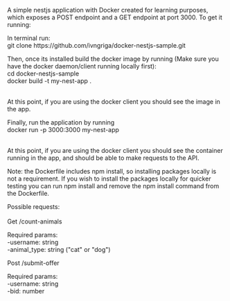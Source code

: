 A simple nestjs application with Docker created for learning purposes, which exposes a POST endpoint and a GET endpoint at port 3000. To get it running:

<p>In terminal run: <br>
git clone https://github.com/ivngriga/docker-nestjs-sample.git</p>

<p>Then, once its installed build the docker image by running (Make sure you have the docker daemon/client running locally first):
<br>cd docker-nestjs-sample
<br>docker build -t my-nest-app . </p>

<br>At this point, if you are using the docker client you should see the image in the app.

<p>Finally, run the application by running 
<br>docker run -p 3000:3000 my-nest-app</p>

<br>At this point, if you are using the docker client you should see the container running in the app, and should be able to make requests to the API.

Note: the Dockerfile includes npm install, so installing packages locally is not a requirement. If you wish to install the packages locally for quicker testing you can run npm install and remove the npm install command from the Dockerfile.

Possible requests:<br>
<br>Get /count-animals <br>

Required params: <br>
  -username: string <br>
  -animal_type: string ("cat" or "dog") <br>

Post /submit-offer<br>

Required params:<br>
  -username: string<br>
  -bid: number
